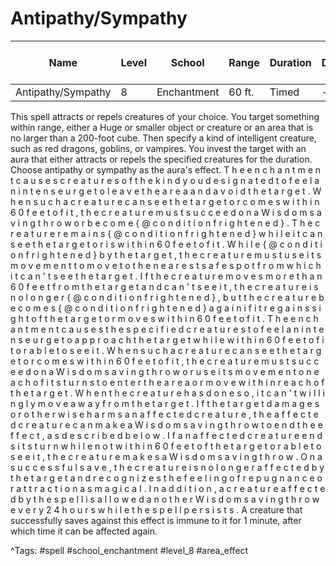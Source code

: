 # Antipathy/Sympathy

| Name | Level | School | Range | Duration | Damage | Save DC & Type |
|------|-------|--------|-------|----------|--------|----------------|
| Antipathy/Sympathy | 8 | Enchantment | 60 ft. | Timed | - | - |

This spell attracts or repels creatures of your choice. You target something within range, either a Huge or smaller object or creature or an area that is no larger than a 200-foot cube. Then specify a kind of intelligent creature, such as red dragons, goblins, or vampires. You invest the target with an aura that either attracts or repels the specified creatures for the duration. Choose antipathy or sympathy as the aura's effect. T h e   e n c h a n t m e n t   c a u s e s   c r e a t u r e s   o f   t h e   k i n d   y o u   d e s i g n a t e d   t o   f e e l   a n   i n t e n s e   u r g e   t o   l e a v e   t h e   a r e a   a n d   a v o i d   t h e   t a r g e t .   W h e n   s u c h   a   c r e a t u r e   c a n   s e e   t h e   t a r g e t   o r   c o m e s   w i t h i n   6 0   f e e t   o f   i t ,   t h e   c r e a t u r e   m u s t   s u c c e e d   o n   a   W i s d o m   s a v i n g   t h r o w   o r   b e c o m e   { @ c o n d i t i o n   f r i g h t e n e d } .   T h e   c r e a t u r e   r e m a i n s   { @ c o n d i t i o n   f r i g h t e n e d }   w h i l e   i t   c a n   s e e   t h e   t a r g e t   o r   i s   w i t h i n   6 0   f e e t   o f   i t .   W h i l e   { @ c o n d i t i o n   f r i g h t e n e d }   b y   t h e   t a r g e t ,   t h e   c r e a t u r e   m u s t   u s e   i t s   m o v e m e n t   t o   m o v e   t o   t h e   n e a r e s t   s a f e   s p o t   f r o m   w h i c h   i t   c a n ' t   s e e   t h e   t a r g e t .   I f   t h e   c r e a t u r e   m o v e s   m o r e   t h a n   6 0   f e e t   f r o m   t h e   t a r g e t   a n d   c a n ' t   s e e   i t ,   t h e   c r e a t u r e   i s   n o   l o n g e r   { @ c o n d i t i o n   f r i g h t e n e d } ,   b u t   t h e   c r e a t u r e   b e c o m e s   { @ c o n d i t i o n   f r i g h t e n e d }   a g a i n   i f   i t   r e g a i n s   s i g h t   o f   t h e   t a r g e t   o r   m o v e s   w i t h i n   6 0   f e e t   o f   i t . T h e   e n c h a n t m e n t   c a u s e s   t h e   s p e c i f i e d   c r e a t u r e s   t o   f e e l   a n   i n t e n s e   u r g e   t o   a p p r o a c h   t h e   t a r g e t   w h i l e   w i t h i n   6 0   f e e t   o f   i t   o r   a b l e   t o   s e e   i t .   W h e n   s u c h   a   c r e a t u r e   c a n   s e e   t h e   t a r g e t   o r   c o m e s   w i t h i n   6 0   f e e t   o f   i t ,   t h e   c r e a t u r e   m u s t   s u c c e e d   o n   a   W i s d o m   s a v i n g   t h r o w   o r   u s e   i t s   m o v e m e n t   o n   e a c h   o f   i t s   t u r n s   t o   e n t e r   t h e   a r e a   o r   m o v e   w i t h i n   r e a c h   o f   t h e   t a r g e t .   W h e n   t h e   c r e a t u r e   h a s   d o n e   s o ,   i t   c a n ' t   w i l l i n g l y   m o v e   a w a y   f r o m   t h e   t a r g e t .   I f   t h e   t a r g e t   d a m a g e s   o r   o t h e r w i s e   h a r m s   a n   a f f e c t e d   c r e a t u r e ,   t h e   a f f e c t e d   c r e a t u r e   c a n   m a k e   a   W i s d o m   s a v i n g   t h r o w   t o   e n d   t h e   e f f e c t ,   a s   d e s c r i b e d   b e l o w . I f   a n   a f f e c t e d   c r e a t u r e   e n d s   i t s   t u r n   w h i l e   n o t   w i t h i n   6 0   f e e t   o f   t h e   t a r g e t   o r   a b l e   t o   s e e   i t ,   t h e   c r e a t u r e   m a k e s   a   W i s d o m   s a v i n g   t h r o w .   O n   a   s u c c e s s f u l   s a v e ,   t h e   c r e a t u r e   i s   n o   l o n g e r   a f f e c t e d   b y   t h e   t a r g e t   a n d   r e c o g n i z e s   t h e   f e e l i n g   o f   r e p u g n a n c e   o r   a t t r a c t i o n   a s   m a g i c a l .   I n   a d d i t i o n ,   a   c r e a t u r e   a f f e c t e d   b y   t h e   s p e l l   i s   a l l o w e d   a n o t h e r   W i s d o m   s a v i n g   t h r o w   e v e r y   2 4   h o u r s   w h i l e   t h e   s p e l l   p e r s i s t s . A creature that successfully saves against this effect is immune to it for 1 minute, after which time it can be affected again.

^Tags: #spell #school_enchantment #level_8 #area_effect